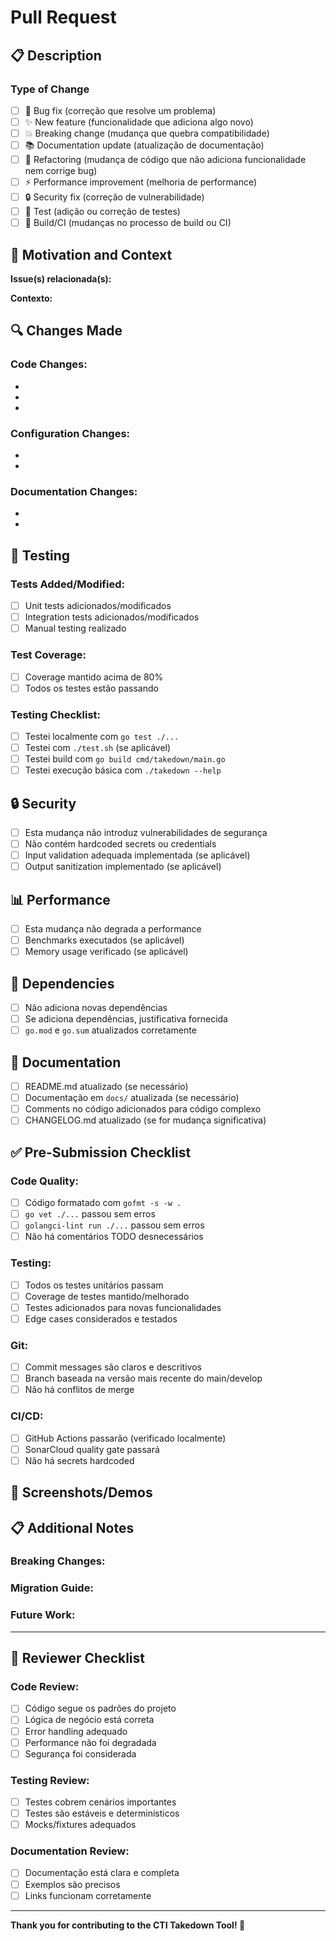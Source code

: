 # Pull Request

## 📋 Description

<!-- Descreva o que esta PR faz e por que é necessária -->

### Type of Change
<!-- Marque o tipo de mudança com [x] -->

- [ ] 🐛 Bug fix (correção que resolve um problema)
- [ ] ✨ New feature (funcionalidade que adiciona algo novo)
- [ ] 💥 Breaking change (mudança que quebra compatibilidade)
- [ ] 📚 Documentation update (atualização de documentação)
- [ ] 🔧 Refactoring (mudança de código que não adiciona funcionalidade nem corrige bug)
- [ ] ⚡ Performance improvement (melhoria de performance)
- [ ] 🔒 Security fix (correção de vulnerabilidade)
- [ ] 🧪 Test (adição ou correção de testes)
- [ ] 🔨 Build/CI (mudanças no processo de build ou CI)

## 🎯 Motivation and Context

<!-- Por que essa mudança é necessária? Que problema resolve? -->
<!-- Se resolve uma issue, referencie com: Fixes #123, Closes #456 -->

**Issue(s) relacionada(s):** 

**Contexto:** 

## 🔍 Changes Made

<!-- Liste as principais mudanças feitas -->

### Code Changes:
- 
- 
- 

### Configuration Changes:
- 
- 

### Documentation Changes:
- 
- 

## 🧪 Testing

<!-- Descreva como você testou suas mudanças -->

### Tests Added/Modified:
- [ ] Unit tests adicionados/modificados
- [ ] Integration tests adicionados/modificados
- [ ] Manual testing realizado

### Test Coverage:
- [ ] Coverage mantido acima de 80%
- [ ] Todos os testes estão passando

### Testing Checklist:
- [ ] Testei localmente com `go test ./...`
- [ ] Testei com `./test.sh` (se aplicável)
- [ ] Testei build com `go build cmd/takedown/main.go`
- [ ] Testei execução básica com `./takedown --help`

## 🔒 Security

<!-- Considerações de segurança -->

- [ ] Esta mudança não introduz vulnerabilidades de segurança
- [ ] Não contém hardcoded secrets ou credentials
- [ ] Input validation adequada implementada (se aplicável)
- [ ] Output sanitization implementado (se aplicável)

## 📊 Performance

<!-- Impacto na performance -->

- [ ] Esta mudança não degrada a performance
- [ ] Benchmarks executados (se aplicável)
- [ ] Memory usage verificado (se aplicável)

## 🔗 Dependencies

<!-- Mudanças em dependências -->

- [ ] Não adiciona novas dependências
- [ ] Se adiciona dependências, justificativa fornecida
- [ ] `go.mod` e `go.sum` atualizados corretamente

## 📝 Documentation

<!-- Documentação atualizada -->

- [ ] README.md atualizado (se necessário)
- [ ] Documentação em `docs/` atualizada (se necessário)
- [ ] Comments no código adicionados para código complexo
- [ ] CHANGELOG.md atualizado (se for mudança significativa)

## ✅ Pre-Submission Checklist

<!-- Confirme que você completou todos os itens antes de submeter -->

### Code Quality:
- [ ] Código formatado com `gofmt -s -w .`
- [ ] `go vet ./...` passou sem erros
- [ ] `golangci-lint run ./...` passou sem erros
- [ ] Não há comentários TODO desnecessários

### Testing:
- [ ] Todos os testes unitários passam
- [ ] Coverage de testes mantido/melhorado
- [ ] Testes adicionados para novas funcionalidades
- [ ] Edge cases considerados e testados

### Git:
- [ ] Commit messages são claros e descritivos
- [ ] Branch baseada na versão mais recente do main/develop
- [ ] Não há conflitos de merge

### CI/CD:
- [ ] GitHub Actions passarão (verificado localmente)
- [ ] SonarCloud quality gate passará
- [ ] Não há secrets hardcoded

## 🎥 Screenshots/Demos

<!-- Se aplicável, adicione screenshots ou demos da funcionalidade -->

## 📋 Additional Notes

<!-- Qualquer informação adicional importante para os reviewers -->

### Breaking Changes:
<!-- Se há breaking changes, documente aqui -->

### Migration Guide:
<!-- Se necessário, forneça guia de migração -->

### Future Work:
<!-- Trabalho futuro relacionado a esta PR -->

---

## 👀 Reviewer Checklist

<!-- Para os reviewers -->

### Code Review:
- [ ] Código segue os padrões do projeto
- [ ] Lógica de negócio está correta
- [ ] Error handling adequado
- [ ] Performance não foi degradada
- [ ] Segurança foi considerada

### Testing Review:
- [ ] Testes cobrem cenários importantes
- [ ] Testes são estáveis e determinísticos
- [ ] Mocks/fixtures adequados

### Documentation Review:
- [ ] Documentação está clara e completa
- [ ] Exemplos são precisos
- [ ] Links funcionam corretamente

---

**Thank you for contributing to the CTI Takedown Tool! 🚀**